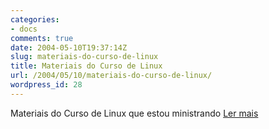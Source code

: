 ```yaml
---
categories:
- docs
comments: true
date: 2004-05-10T19:37:14Z
slug: materiais-do-curso-de-linux
title: Materiais do Curso de Linux
url: /2004/05/10/materiais-do-curso-de-linux/
wordpress_id: 28
---
```


Materiais do Curso de Linux que estou ministrando
[Ler mais](http://unochapeco.edu.br/~elm/cursos/linux/)
